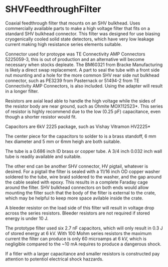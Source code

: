# SHVFeedthroughFilter
Coaxial feedthrough filter that mounts on an SHV bulkhead.
Uses commercially available parts to make a high voltage filter that fits on a standard SHV bulkhead connector.
This filter was designed for use biasing cryogenically cooled solid state detectors, which have very low leakage current making high resistance series elements suitable.

Connector used for protoype was TE Connectivity AMP Connectors 5225059-3, this is out of production and an alternative will become necessary when stocks depleate. The BM60321 from Bracke Manufacturing is likely a direct swap replacement. A part to seal the tube with a front side nut mounting and a hole for the more common SHV rear side nut bulkhead connector, such as PE3239 from Pasternack or 51494-2 from TE Connectivity AMP Connectors, is also included. Using the adapter will result in a longer filter.

Resistors are axial lead able to handle the high voltage while the sides of the resistor body are near ground, such as Ohmite MOX112523*. This series of resistor is highly recommend due to the low (0.25 pF) capacitance, even though a shorter resistor would fit.

Capacitors are 6kV 2225 package, such as Vishay Vitramon HV2225*

The center piece for the capacitors to solder to is a brass standoff, 6 mm hex diameter and 5 mm or 6mm heigh are both suitable.

The tube is a 0.686 inch ID brass or copper tube. A 3/4 inch 0.032 inch wall tube is readily available and suitable.

The other end can be another SHV connector, HV pigtail, whatever is desired. 
For a pigtail the filter is sealed with a 11/16 inch OD copper washer soldered to the tube, wire braid soldered to the washer, and the gap around the cable sealed with epoxy. This results in a complete Faraday cage around the filter.
SHV bulkhead connectors on both ends would allow mounting the filter such that the body of the filter is external to the crate, which may be helpful to keep more space avilable inside the crate.

A bleeder resistor on the load side of this filter will result in voltage drop across the series resistors. Bleeder resistors are not required if stored energy is under 10 J. 

The prototype filter used six 2.7 nF capacitors, which will only result in 0.3 J of stored energy at 6 kV. With 100 Mohm series resistors the maximum current the filter can produce is only 60 microamps at 6 kV, which is negligible compared to the ~10 mA requires to produce a dangerous shock.

If a fitler with a larger capacitance and smaller resistors is constructed pay attention to potentiol electrical shock hazzards.
